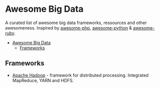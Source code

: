 # Awesome Big Data

A curated list of awesome big data frameworks, ressources and other awesomeness. Inspired by [awesome-php](https://github.com/ziadoz/awesome-php), [awesome-python](https://github.com/vinta/awesome-python) & [awesome-ruby](https://github.com/Sdogruyol/awesome-ruby).

- [Awesome Big Data](#awesome-bigdata)
    - [Frameworks](#frameworks)


## Frameworks

* [Apache Hadoop](http://hadoop.apache.org/) - framework for distributed processing. Integrated MapReduce, YARN and HDFS.
